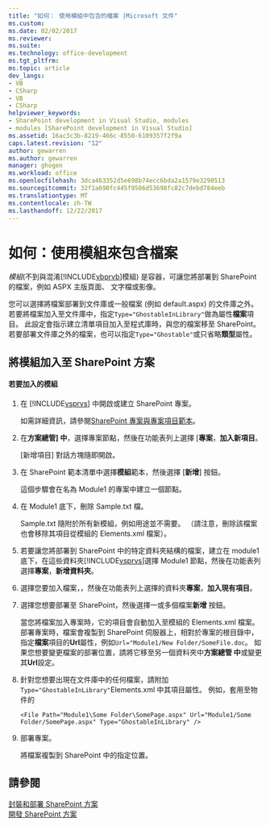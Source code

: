 ```yaml
---
title: "如何： 使用模組中包含的檔案 |Microsoft 文件"
ms.custom: 
ms.date: 02/02/2017
ms.reviewer: 
ms.suite: 
ms.technology: office-development
ms.tgt_pltfrm: 
ms.topic: article
dev_langs:
- VB
- CSharp
- VB
- CSharp
helpviewer_keywords:
- SharePoint development in Visual Studio, modules
- modules [SharePoint development in Visual Studio]
ms.assetid: 16ac3c3b-8219-466c-8550-6109357f2f9a
caps.latest.revision: "12"
author: gewarren
ms.author: gewarren
manager: ghogen
ms.workload: office
ms.openlocfilehash: 3dca463352d5e698b74ecc6bda2a1579e3290513
ms.sourcegitcommit: 32f1a690fc445f9586d53698fc82c7debd784eeb
ms.translationtype: MT
ms.contentlocale: zh-TW
ms.lasthandoff: 12/22/2017
---
```

# <a name="how-to-include-files-by-using-a-module"></a>如何：使用模組來包含檔案
  *模組*(不到與混淆[!INCLUDE[vbprvb](../sharepoint/includes/vbprvb-md.md)]模組) 是容器，可讓您將部署到 SharePoint 的檔案，例如 ASPX 主版頁面、 文字檔或影像。  
  
 您可以選擇將檔案部署到文件庫或一般檔案 (例如 default.aspx) 的文件庫之外。 若要將檔案加入至文件庫中，指定`Type="GhostableInLibrary"`做為屬性**檔案**項目。 此設定會指示建立清單項目加入至程式庫時，與您的檔案移至 SharePoint。 若要部署文件庫之外的檔案，也可以指定`Type="Ghostable"`或只省略**類型**屬性。  
  
## <a name="adding-a-module-to-a-sharepoint-solution"></a>將模組加入至 SharePoint 方案  
  
#### <a name="to-add-a-module"></a>若要加入的模組  
  
1.  在 [!INCLUDE[vsprvs](../sharepoint/includes/vsprvs-md.md)] 中開啟或建立 SharePoint 專案。  
  
     如需詳細資訊，請參閱[SharePoint 專案與專案項目範本](../sharepoint/sharepoint-project-and-project-item-templates.md)。  
  
2.  在**方案總管] 中**，選擇專案節點，然後在功能表列上選擇 [**專案**，**加入新項目**。  
  
     [新增項目] 對話方塊隨即開啟。  
  
3.  在 SharePoint 範本清單中選擇**模組**範本，然後選擇 [**新增**] 按鈕。  
  
     這個步驟會在名為 Module1 的專案中建立一個節點。  
  
4.  在 Module1 底下，刪除 Sample.txt 檔。  
  
     Sample.txt 隨附於所有新模組，例如用途並不需要。 （請注意，刪除該檔案也會移除其項目從模組的 Elements.xml 檔案）。  
  
5.  若要讓您將部署到 SharePoint 中的特定資料夾結構的檔案，建立在 module1 底下，在這些資料夾[!INCLUDE[vsprvs](../sharepoint/includes/vsprvs-md.md)]選擇 Module1 節點，然後在功能表列選擇**專案**，**新增資料夾**。  
  
6.  選擇您要加入檔案，，然後在功能表列上選擇的資料夾**專案**，**加入現有項目**。  
  
7.  選擇您想要部署至 SharePoint，然後選擇一或多個檔案**新增** 按鈕。  
  
     當您將檔案加入專案時，它的項目會自動加入至模組的 Elements.xml 檔案。 部署專案時，檔案會複製到 SharePoint 伺服器上，相對於專案的根目錄中，指定**檔案**項目的**Url**屬性，例如`Url="Module1/New Folder/SomeFile.doc`。 如果您想要變更檔案的部署位置，請將它移至另一個資料夾中**方案總管 中**或變更其**Url**設定。  
  
8.  針對您想要出現在文件庫中的任何檔案，請附加`Type="GhostableInLibrary"`Elements.xml 中其項目屬性。 例如，套用至物件的  
  
    ```  
    <File Path="Module1\Some Folder\SomePage.aspx" Url="Module1/Some Folder/SomePage.aspx" Type="GhostableInLibrary" />  
    ```  
  
9. 部署專案。  
  
     將檔案複製到 SharePoint 中的指定位置。  
  
## <a name="see-also"></a>請參閱  
 [封裝和部署 SharePoint 方案](../sharepoint/packaging-and-deploying-sharepoint-solutions.md)   
 [開發 SharePoint 方案](../sharepoint/developing-sharepoint-solutions.md)  
  
  